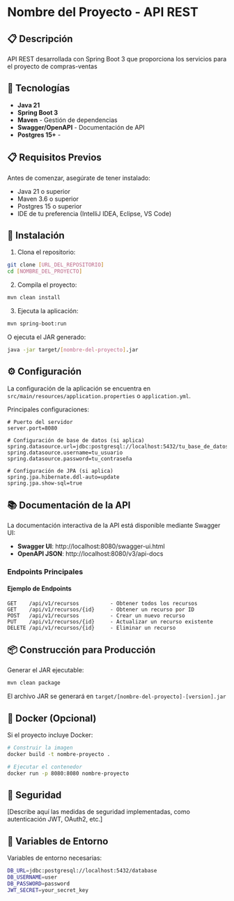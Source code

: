 # Nombre del Proyecto - API REST

## 📋 Descripción

API REST desarrollada con Spring Boot 3 que proporciona los servicios para el proyecto de compras-ventas

## 🚀 Tecnologías

- **Java 21**
- **Spring Boot 3**
- **Maven** - Gestión de dependencias
- **Swagger/OpenAPI** - Documentación de API
- **Postgres 15+** - 

## 📋 Requisitos Previos

Antes de comenzar, asegúrate de tener instalado:

- Java 21 o superior
- Maven 3.6 o superior
- Postgres 15 o superior
- IDE de tu preferencia (IntelliJ IDEA, Eclipse, VS Code)

## 🔧 Instalación

1. Clona el repositorio:
```bash
git clone [URL_DEL_REPOSITORIO]
cd [NOMBRE_DEL_PROYECTO]
```

2. Compila el proyecto:
```bash
mvn clean install
```

3. Ejecuta la aplicación:
```bash
mvn spring-boot:run
```

O ejecuta el JAR generado:
```bash
java -jar target/[nombre-del-proyecto].jar
```

## ⚙️ Configuración

La configuración de la aplicación se encuentra en `src/main/resources/application.properties` o `application.yml`.

Principales configuraciones:

```properties
# Puerto del servidor
server.port=8080

# Configuración de base de datos (si aplica)
spring.datasource.url=jdbc:postgresql://localhost:5432/tu_base_de_datos
spring.datasource.username=tu_usuario
spring.datasource.password=tu_contraseña

# Configuración de JPA (si aplica)
spring.jpa.hibernate.ddl-auto=update
spring.jpa.show-sql=true
```

## 📚 Documentación de la API

La documentación interactiva de la API está disponible mediante Swagger UI:

- **Swagger UI**: http://localhost:8080/swagger-ui.html
- **OpenAPI JSON**: http://localhost:8080/v3/api-docs

### Endpoints Principales

#### Ejemplo de Endpoints

```
GET    /api/v1/recursos          - Obtener todos los recursos
GET    /api/v1/recursos/{id}     - Obtener un recurso por ID
POST   /api/v1/recursos          - Crear un nuevo recurso
PUT    /api/v1/recursos/{id}     - Actualizar un recurso existente
DELETE /api/v1/recursos/{id}     - Eliminar un recurso
```


## 📦 Construcción para Producción

Generar el JAR ejecutable:
```bash
mvn clean package
```

El archivo JAR se generará en `target/[nombre-del-proyecto]-[version].jar`

## 🐳 Docker (Opcional)

Si el proyecto incluye Docker:

```bash
# Construir la imagen
docker build -t nombre-proyecto .

# Ejecutar el contenedor
docker run -p 8080:8080 nombre-proyecto
```

## 🔐 Seguridad

[Describe aquí las medidas de seguridad implementadas, como autenticación JWT, OAuth2, etc.]

## 📝 Variables de Entorno

Variables de entorno necesarias:

```bash
DB_URL=jdbc:postgresql://localhost:5432/database
DB_USERNAME=user
DB_PASSWORD=password
JWT_SECRET=your_secret_key
```
